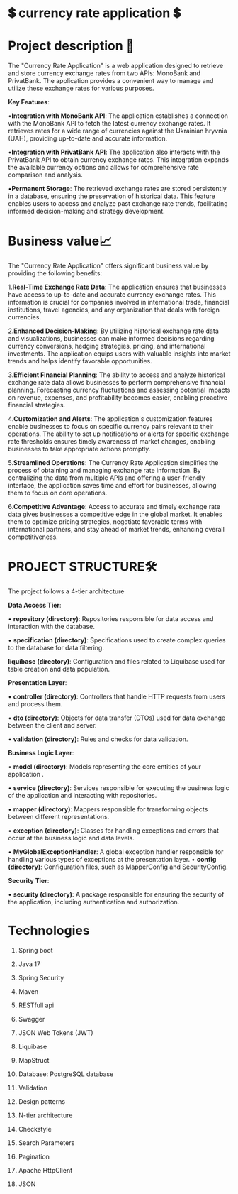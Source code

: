 ﻿# 💲 currency rate application 💲
 # Project description 👀
The "Currency Rate Application" is a web application designed to retrieve and store currency exchange rates from two APIs: MonoBank and PrivatBank. The application provides a convenient way to manage and utilize these exchange rates for various purposes.

**Key Features**:

•**Integration with MonoBank API**: The application establishes a connection with the MonoBank API to fetch the latest currency exchange rates. It retrieves rates for a wide range of currencies against the Ukrainian hryvnia (UAH), providing up-to-date and accurate information.

•**Integration with PrivatBank API**: The application also interacts with the PrivatBank API to obtain currency exchange rates. This integration expands the available currency options and allows for comprehensive rate comparison and analysis.

•**Permanent Storage**: The retrieved exchange rates are stored persistently in a database, ensuring the preservation of historical data. This feature enables users to access and analyze past exchange rate trends, facilitating informed decision-making and strategy development.
# Business value📈
The "Currency Rate Application" offers significant business value by providing the following benefits:

1.**Real-Time Exchange Rate Data**: The application ensures that businesses have access to up-to-date and accurate currency exchange rates. This information is crucial for companies involved in international trade, financial institutions, travel agencies, and any organization that deals with foreign currencies.

2.**Enhanced Decision-Making**: By utilizing historical exchange rate data and visualizations, businesses can make informed decisions regarding currency conversions, hedging strategies, pricing, and international investments. The application equips users with valuable insights into market trends and helps identify favorable opportunities.

3.**Efficient Financial Planning**: The ability to access and analyze historical exchange rate data allows businesses to perform comprehensive financial planning. Forecasting currency fluctuations and assessing potential impacts on revenue, expenses, and profitability becomes easier, enabling proactive financial strategies.

4.**Customization and Alerts**: The application's customization features enable businesses to focus on specific currency pairs relevant to their operations. The ability to set up notifications or alerts for specific exchange rate thresholds ensures timely awareness of market changes, enabling businesses to take appropriate actions promptly.

5.**Streamlined Operations**: The Currency Rate Application simplifies the process of obtaining and managing exchange rate information. By centralizing the data from multiple APIs and offering a user-friendly interface, the application saves time and effort for businesses, allowing them to focus on core operations.

6.**Competitive Advantage**: Access to accurate and timely exchange rate data gives businesses a competitive edge in the global market. It enables them to optimize pricing strategies, negotiate favorable terms with international partners, and stay ahead of market trends, enhancing overall competitiveness.

# PROJECT STRUCTURE🛠
The project follows a 4-tier architecture

**Data Access Tier**:

• **repository (directory)**: Repositories responsible for data access and interaction with the database.

• **specification (directory)**: Specifications used to create complex queries to the database for data filtering.

**liquibase (directory)**: Configuration and files related to Liquibase used for table creation and data population.

**Presentation Layer**:

• **controller (directory)**: Controllers that handle HTTP requests from users and process them.

• **dto (directory)**: Objects for data transfer (DTOs) used for data exchange between the client and server.

• **validation (directory)**: Rules and checks for data validation.

**Business Logic Layer**:

• **model (directory)**: Models representing the core entities of your application .

• **service (directory)**: Services responsible for executing the business logic of the application and interacting with repositories.

• **mapper (directory)**: Mappers responsible for transforming objects between different representations.

• **exception (directory)**: Classes for handling exceptions and errors that occur at the business logic and data levels.

• **MyGlobalExceptionHandler**: A global exception handler responsible for handling various types of exceptions at the presentation layer.
• **config (directory)**: Configuration files, such as MapperConfig and SecurityConfig.

**Security Tier**:

• **security (directory)**: A package responsible for ensuring the security of the application, including authentication and authorization.

# Technologies

1. Spring boot

2. Java 17

3. Spring Security

4. Maven

5. RESTfull api

6. Swagger

7. JSON Web Tokens (JWT)

8. Liquibase

9. MapStruct

10. Database: PostgreSQL database

11. Validation

12. Design patterns

13. N-tier architecture

14. Checkstyle

15. Search Parameters

16. Pagination

17.  Apache HttpClient

18.  JSON

